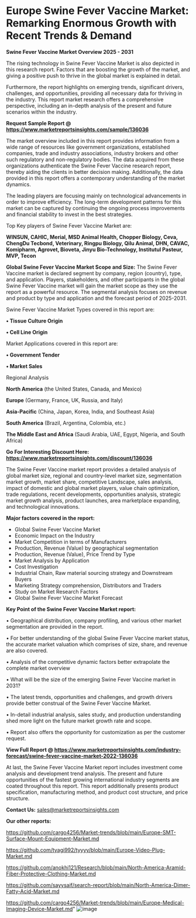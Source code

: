 # Europe Swine Fever Vaccine Market: Remarking Enormous Growth with Recent Trends & Demand

<Strong> Swine Fever Vaccine Market Overview 2025 - 2031</strong>

The rising technology in Swine Fever Vaccine Market is also depicted in this research report. Factors that are boosting the growth of the market, and giving a positive push to thrive in the global market is explained in detail.

Furthermore, the report highlights on emerging trends, significant drivers, challenges, and opportunities, providing all necessary data for thriving in the industry. This report market research offers a comprehensive perspective, including an in-depth analysis of the present and future scenarios within the industry.

<strong>Request Sample Report @ <a href=https://www.marketreportsinsights.com/sample/136036>https://www.marketreportsinsights.com/sample/136036</a></strong>

The market overview included in this report provides information from a wide range of resources like government organizations, established companies, trade and industry associations, industry brokers and other such regulatory and non-regulatory bodies. The data acquired from these organizations authenticate the Swine Fever Vaccine research report, thereby aiding the clients in better decision making. Additionally, the data provided in this report offers a contemporary understanding of the market dynamics.

The leading players are focusing mainly on technological advancements in order to improve efficiency. The long-term development patterns for this market can be captured by continuing the ongoing process improvements and financial stability to invest in the best strategies.

Top Key players of Swine Fever Vaccine Market are:

<strong>WINSUN, CAHIC, Merial, MSD Animal Health, Chopper Biology, Ceva, ChengDu Tecbond, Veterinary, Ringpu Biology, Qilu Animal, DHN, CAVAC, Komipharm, Agrovet, Bioveta, Jinyu Bio-Technology, Institutul Pasteur, MVP, Tecon</strong>

<strong><b>Global Swine Fever Vaccine Market Scope and Size:</b></strong>
The Swine Fever Vaccine market is declared segment by company, region (country), type, and application. Players, stakeholders, and other participants in the global Swine Fever Vaccine market will gain the market scope as they use the report as a powerful resource. The segmental analysis focuses on revenue and product by type and application and the forecast period of 2025-2031.

Swine Fever Vaccine Market Types covered in this report are:

<strong>• Tissue Culture Origin

• Cell Line Origin</strong>

Market Applications covered in this report are:

<strong>• Government Tender

• Market Sales</strong> 

Regional Analysis

<strong>North America</strong> (the United States, Canada, and Mexico)

<strong>Europe</strong> (Germany, France, UK, Russia, and Italy)

<strong>Asia-Pacific</strong> (China, Japan, Korea, India, and Southeast Asia)

<strong>South America</strong> (Brazil, Argentina, Colombia, etc.)

<strong>The Middle East and Africa</strong> (Saudi Arabia, UAE, Egypt, Nigeria, and South Africa)

<strong>Go For Interesting Discount Here: <a href=https://www.marketreportsinsights.com/discount/136036>https://www.marketreportsinsights.com/discount/136036</a></strong>

The Swine Fever Vaccine market report provides a detailed analysis of global market size, regional and country-level market size, segmentation market growth, market share, competitive Landscape, sales analysis, impact of domestic and global market players, value chain optimization, trade regulations, recent developments, opportunities analysis, strategic market growth analysis, product launches, area marketplace expanding, and technological innovations.

<strong><b>Major factors covered in the report:</b></strong>
<ul>
  <li>Global Swine Fever Vaccine Market </li>
  <li>Economic Impact on the Industry</li>
  <li>Market Competition in terms of Manufacturers</li>
  <li>Production, Revenue (Value) by geographical segmentation</li>
  <li>Production, Revenue (Value), Price Trend by Type</li>
  <li>Market Analysis by Application</li>
  <li>Cost Investigation</li>
  <li>Industrial Chain, Raw material sourcing strategy and Downstream Buyers</li>
  <li>Marketing Strategy comprehension, Distributors and Traders</li>
  <li>Study on Market Research Factors</li>
  <li>Global Swine Fever Vaccine Market Forecast</li>
</ul>

<strong><b>Key Point of the Swine Fever Vaccine Market report:</b></strong>

• Geographical distribution, company profiling, and various other market segmentation are provided in the report.

• For better understanding of the global Swine Fever Vaccine market status, the accurate market valuation which comprises of size, share, and revenue are also covered.

• Analysis of the competitive dynamic factors better extrapolate the complete market overview

• What will be the size of the emerging Swine Fever Vaccine market in 2031?

• The latest trends, opportunities and challenges, and growth drivers provide better construal of the Swine Fever Vaccine Market.

• In-detail industrial analysis, sales study, and production understanding shed more light on the future market growth rate and scope.

• Report also offers the opportunity for customization as per the customer request.

<strong><b>View Full Report @ <a href=https://www.marketreportsinsights.com/industry-forecast/swine-fever-vaccine-market-2022-136036>https://www.marketreportsinsights.com/industry-forecast/swine-fever-vaccine-market-2022-136036</a></b></strong>


At last, the Swine Fever Vaccine Market report includes investment come analysis and development trend analysis. The present and future opportunities of the fastest growing international industry segments are coated throughout this report. This report additionally presents product specification, manufacturing method, and product cost structure, and price structure.

<strong>Contact Us:</strong>
sales@marketreportsinsights.com

<strong>Our other reports:</strong>

<a href=https://github.com/cargo4256/Market-trends/blob/main/Europe-SMT-Surface-Mount-Equipment-Market.md>https://github.com/cargo4256/Market-trends/blob/main/Europe-SMT-Surface-Mount-Equipment-Market.md</a>

<a href=https://github.com/tyagi992/tyyyy/blob/main/Europe-Video-Plug-Market.md>https://github.com/tyagi992/tyyyy/blob/main/Europe-Video-Plug-Market.md</a>

<a href=https://github.com/anokhi121/Research/blob/main/North-America-Aramid-Fiber-Protective-Clothing-Market.md>https://github.com/anokhi121/Research/blob/main/North-America-Aramid-Fiber-Protective-Clothing-Market.md</a>

<a href=https://github.com/sayysaif/search-report/blob/main/North-America-Dimer-Fatty-Acid-Market.md>https://github.com/sayysaif/search-report/blob/main/North-America-Dimer-Fatty-Acid-Market.md</a>

<a href=https://github.com/cargo4256/Market-trends/blob/main/Europe-Medical-Imaging-Device-Market.md>https://github.com/cargo4256/Market-trends/blob/main/Europe-Medical-Imaging-Device-Market.md</a>"
![image](https://github.com/user-attachments/assets/f31f94ef-dc78-4331-aa87-7683f0dff2cd)
